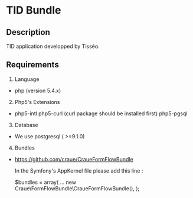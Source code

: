 # TID Bundle

## Description
TID application developped by Tisséo.

## Requirements
1. Language
-
     php (version 5.4.x)

2. Php5's Extensions
-
     php5-intl
     php5-curl (curl package should be installed first)
     php5-pgsql

3. Database
-
     We use postgresql ( >=9.1.0)

4. Bundles
-
    https://github.com/craue/CraueFormFlowBundle

    In the Symfony's AppKernel file please add this line :

    $bundles = array(
        ...
        new Craue\FormFlowBundle\CraueFormFlowBundle(),
    );
